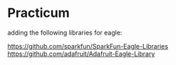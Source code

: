 # Practicum

adding the following libraries for eagle:

https://github.com/sparkfun/SparkFun-Eagle-Libraries
https://github.com/adafruit/Adafruit-Eagle-Library